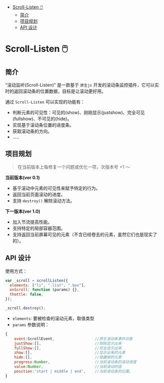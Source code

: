 
<!-- TOC -->

- [Scroll-Listen 🖱️](#scroll-listen-)
    - [简介](#简介)
    - [项目规划](#项目规划)
    - [API 设计](#api-设计)

<!-- /TOC -->

# Scroll-Listen 🖱️

## 简介

“滚动监听(Scroll-Listen)” 是一款基于 `原生js` 开发的滚动条监控插件，它可以实时的返回滚动条的位置数据，目标是让滚动更好用。

通过 `Scroll-Listen` 可以实现的功能有：

* 判断元素的可见性：可见的(show)、刚刚显示(justshow)、完全可见(fullshow)、不可见的(hide)。
* 实现基于滚动条位置的进度条。
* 获取滚动条的方向。
* .....


## 项目规划

> 在当前版本上每修复一个问题或优化一项，次版本号 +1 ～

**当前版本(ver 0.1)**

- 基于滚动中元素的可见性来赋予特定的行为。
- 返回当前页面滚动的进度。
- 支持 `destroy()` 解除滚动方法。

**下一版本(ver 1.0)**

- 加入节流提高性能。
- 支持特定的局部容器范围。
- 支持返回当前屏幕可见的元素（不含已经卷去的元素，虽然它们也是现实了的）。

## API 设计

使用方式：

```js
var _scroll = scrollListen({
  elements: ["li", ".list", ".box"],
  onScroll: function (params) {},
  thottle: false,
});

_scroll.destroy();
```

* `elements`: 要被检查的滚动元素，取值类型
* `params` 参数说明：

```js
{
    event:ScrollEvent,                  //原生滚动条事件对象
    justShow:[],                        //刚刚显示出来
    fullShow:[],                        //完全显示出来
    show:[],                            //显示出来的元素
    hide:[],                            //隐藏掉的元素
    progress:Number,                    //当前滚动条的滚动进度
    value:Number,                       //当前滚动的值
    position:'start | middle | end',    //当前滚动条的位置。
}
```

